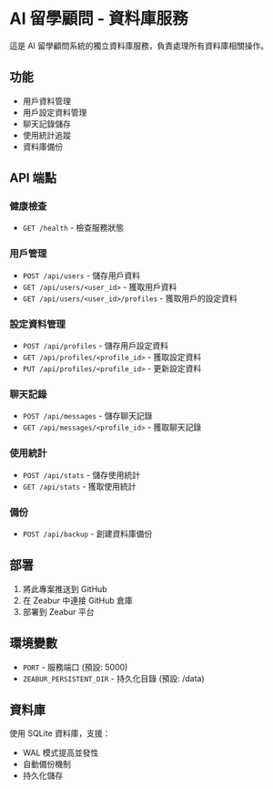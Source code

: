 # AI 留學顧問 - 資料庫服務

這是 AI 留學顧問系統的獨立資料庫服務，負責處理所有資料庫相關操作。

## 功能

- 用戶資料管理
- 用戶設定資料管理
- 聊天記錄儲存
- 使用統計追蹤
- 資料庫備份

## API 端點

### 健康檢查
- `GET /health` - 檢查服務狀態

### 用戶管理
- `POST /api/users` - 儲存用戶資料
- `GET /api/users/<user_id>` - 獲取用戶資料
- `GET /api/users/<user_id>/profiles` - 獲取用戶的設定資料

### 設定資料管理
- `POST /api/profiles` - 儲存用戶設定資料
- `GET /api/profiles/<profile_id>` - 獲取設定資料
- `PUT /api/profiles/<profile_id>` - 更新設定資料

### 聊天記錄
- `POST /api/messages` - 儲存聊天記錄
- `GET /api/messages/<profile_id>` - 獲取聊天記錄

### 使用統計
- `POST /api/stats` - 儲存使用統計
- `GET /api/stats` - 獲取使用統計

### 備份
- `POST /api/backup` - 創建資料庫備份

## 部署

1. 將此專案推送到 GitHub
2. 在 Zeabur 中連接 GitHub 倉庫
3. 部署到 Zeabur 平台

## 環境變數

- `PORT` - 服務端口 (預設: 5000)
- `ZEABUR_PERSISTENT_DIR` - 持久化目錄 (預設: /data)

## 資料庫

使用 SQLite 資料庫，支援：
- WAL 模式提高並發性
- 自動備份機制
- 持久化儲存
